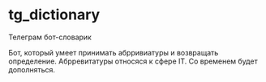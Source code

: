 # tg_dictionary
Телеграм бот-словарик

Бот, который умеет принимать абрривиатуры  и возвращать определение. Абрревитатуры относяся к сфере IT. Со временем будет дополняться.
